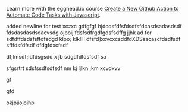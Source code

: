 Learn more with the egghead.io course  [Create a New Github Action to Automate Code Tasks with Javascript](https://egghead.io/playlists/create-a-new-github-action-to-automate-code-tasks-with-javascript-f1e9?af=atzgap).

added newline for test
xczxc
gdfgfgf
hjdcdsfdfsfdsdfsfdcasdsadasdsdf
fdsdasdasdsdacvsdg  ojpoij
fdsfsdfrgdfgdsfsdffg jjhk
ad for sdfdffdsdsfsffdfsdgd  klpo;  klkllll
dfsfd]xcvcxcsddfdXDSsacascfdsdfsdf
sfffdsfdfsdf
dfdgfdxcfsdf

df;lmsdf;ldfdsgsdd
x jb
sdgdfdfdsfsdf
sa

sfgsrtrt
sdsfssdfsdfsdf
nm kj  ljlkn ;km
xcvdxvv

gf

gfd



okjpjiojoihp
